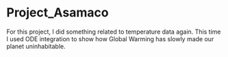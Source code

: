 # Project_Asamaco

For this project, I did something related to temperature data again. This time I used ODE integration to show how Global Warming has slowly made our planet uninhabitable.